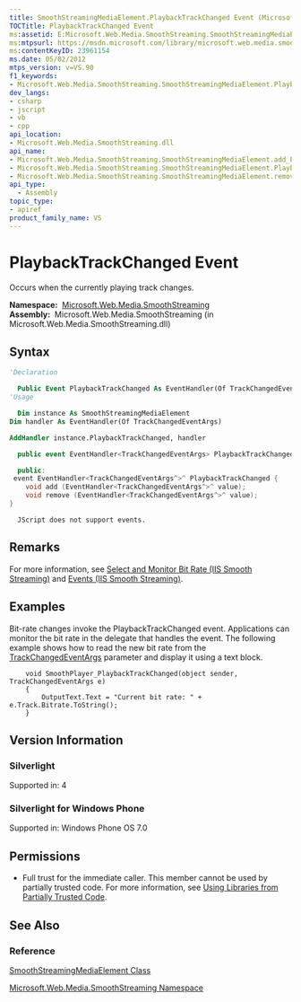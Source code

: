 ```yaml
---
title: SmoothStreamingMediaElement.PlaybackTrackChanged Event (Microsoft.Web.Media.SmoothStreaming)
TOCTitle: PlaybackTrackChanged Event
ms:assetid: E:Microsoft.Web.Media.SmoothStreaming.SmoothStreamingMediaElement.PlaybackTrackChanged
ms:mtpsurl: https://msdn.microsoft.com/library/microsoft.web.media.smoothstreaming.smoothstreamingmediaelement.playbacktrackchanged(v=VS.90)
ms:contentKeyID: 23961154
ms.date: 05/02/2012
mtps_version: v=VS.90
f1_keywords:
- Microsoft.Web.Media.SmoothStreaming.SmoothStreamingMediaElement.PlaybackTrackChanged
dev_langs:
- csharp
- jscript
- vb
- cpp
api_location:
- Microsoft.Web.Media.SmoothStreaming.dll
api_name:
- Microsoft.Web.Media.SmoothStreaming.SmoothStreamingMediaElement.add_PlaybackTrackChanged
- Microsoft.Web.Media.SmoothStreaming.SmoothStreamingMediaElement.PlaybackTrackChanged
- Microsoft.Web.Media.SmoothStreaming.SmoothStreamingMediaElement.remove_PlaybackTrackChanged
api_type:
  - Assembly
topic_type:
- apiref
product_family_name: VS
---
```


# PlaybackTrackChanged Event

Occurs when the currently playing track changes.

**Namespace:**  [Microsoft.Web.Media.SmoothStreaming](microsoft-web-media-smoothstreaming-namespace_1.md)  
**Assembly:**  Microsoft.Web.Media.SmoothStreaming (in Microsoft.Web.Media.SmoothStreaming.dll)

## Syntax

```vb
'Declaration

  Public Event PlaybackTrackChanged As EventHandler(Of TrackChangedEventArgs)
'Usage

  Dim instance As SmoothStreamingMediaElement
Dim handler As EventHandler(Of TrackChangedEventArgs)

AddHandler instance.PlaybackTrackChanged, handler
```

```csharp
  public event EventHandler<TrackChangedEventArgs> PlaybackTrackChanged
```

```cpp
  public:
 event EventHandler<TrackChangedEventArgs^>^ PlaybackTrackChanged {
    void add (EventHandler<TrackChangedEventArgs^>^ value);
    void remove (EventHandler<TrackChangedEventArgs^>^ value);
}
```

```jscript
  JScript does not support events.
```

## Remarks

For more information, see [Select and Monitor Bit Rate (IIS Smooth Streaming)](select-and-monitor-bitrate.md) and [Events (IIS Smooth Streaming)](events.md).

## Examples

Bit-rate changes invoke the PlaybackTrackChanged event. Applications can monitor the bit rate in the delegate that handles the event. The following example shows how to read the new bit rate from the [TrackChangedEventArgs](trackchangedeventargs-class-microsoft-web-media-smoothstreaming_1.md) parameter and display it using a text block.

``` 
    void SmoothPlayer_PlaybackTrackChanged(object sender, TrackChangedEventArgs e)
    {
        OutputText.Text = "Current bit rate: " + e.Track.Bitrate.ToString();
    }
```

## Version Information

### Silverlight

Supported in: 4  

### Silverlight for Windows Phone

Supported in: Windows Phone OS 7.0  

## Permissions

  - Full trust for the immediate caller. This member cannot be used by partially trusted code. For more information, see [Using Libraries from Partially Trusted Code](https://msdn.microsoft.com/library/8skskf63).

## See Also

### Reference

[SmoothStreamingMediaElement Class](smoothstreamingmediaelement-class-microsoft-web-media-smoothstreaming_1.md)

[Microsoft.Web.Media.SmoothStreaming Namespace](microsoft-web-media-smoothstreaming-namespace_1.md)

